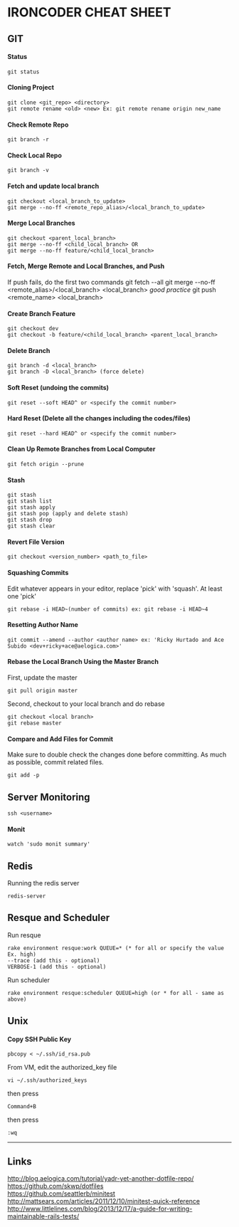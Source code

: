 # IRONCODER CHEAT SHEET

## GIT
#### Status
    git status

#### Cloning Project
    git clone <git_repo> <directory>
    git remote rename <old> <new> Ex: git remote rename origin new_name

#### Check Remote Repo
    git branch -r

#### Check Local Repo
    git branch -v

#### Fetch and update local branch
    git checkout <local_branch_to_update>
    git merge --no-ff <remote_repo_alias>/<local_branch_to_update>

#### Merge Local Branches
    git checkout <parent_local_branch>
    git merge --no-ff <child_local_branch> OR
    git merge --no-ff feature/<child_local_branch>

#### Fetch, Merge Remote and Local Branches, and Push
If push fails, do the first two commands
    git fetch --all
    git merge --no-ff <remote_alias>/<local_branch> <local_branch> *good practice*
    git push <remote_name> <local_branch> 

#### Create Branch Feature
    git checkout dev
    git checkout -b feature/<child_local_branch> <parent_local_branch>

#### Delete Branch
    git branch -d <local_branch>
    git branch -D <local_branch> (force delete)

#### Soft Reset (undoing the commits)
    git reset --soft HEAD^ or <specify the commit number>

#### Hard Reset (Delete all the changes including the codes/files)
    git reset --hard HEAD^ or <specify the commit number>

#### Clean Up Remote Branches from Local Computer
    git fetch origin --prune

#### Stash
    git stash
    git stash list
    git stash apply
    git stash pop (apply and delete stash)
    git stash drop
    git stash clear

#### Revert File Version
    git checkout <version_number> <path_to_file>

#### Squashing Commits
Edit whatever appears in your editor, replace 'pick' with 'squash'. At least one 'pick'

    git rebase -i HEAD~(number of commits) ex: git rebase -i HEAD~4

#### Resetting Author Name
    git commit --amend --author <author name> ex: 'Ricky Hurtado and Ace Subido <dev+ricky+ace@aelogica.com>'

#### Rebase the Local Branch Using the Master Branch
First, update the master

    git pull origin master

Second, checkout to your local branch and do rebase

    git checkout <local branch>
    git rebase master

#### Compare and Add Files for Commit
Make sure to double check the changes done before committing. As much as possible, commit related files.

    git add -p

## Server Monitoring
    ssh <username>

#### Monit
    watch 'sudo monit summary'

## Redis
Running the redis server

    redis-server

## Resque and Scheduler
Run resque

    rake environment resque:work QUEUE=* (* for all or specify the value Ex. high)
    --trace (add this - optional)
    VERBOSE-1 (add this - optional)

Run scheduler

    rake environment resque:scheduler QUEUE=high (or * for all - same as above)
    
## Unix

#### Copy SSH Public Key

    pbcopy < ~/.ssh/id_rsa.pub

From VM, edit the authorized_key file

    vi ~/.ssh/authorized_keys

then press

    Command+B

then press

    :wq
  
***
    
## Links

<http://blog.aelogica.com/tutorial/yadr-yet-another-dotfile-repo/>  
<https://github.com/skwp/dotfiles>  
<https://github.com/seattlerb/minitest>  
<http://mattsears.com/articles/2011/12/10/minitest-quick-reference>  
<http://www.littlelines.com/blog/2013/12/17/a-guide-for-writing-maintainable-rails-tests/>  